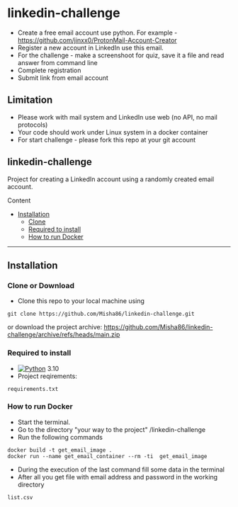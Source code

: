 # linkedin-challenge

* Create a free email account use python. For example - https://github.com/jinxx0/ProtonMail-Account-Creator
* Register a new account in LinkedIn use this email.
* For the challenge - make a screenshoot for quiz, save it a file and read answer from command line
* Complete registration
* Submit link from email account

## Limitation

* Please work with mail system and LinkedIn use web (no API, no mail protocols)
* Your code should work under Linux system in a docker container
* For start challenge - please fork this repo at your git account

## linkedin-challenge
Project for creating a LinkedIn account using a randomly created email account.

Content
- [Installation](#Installation)
  - [Clone](#Clone)
  - [Required to install](#Required-to-install)
  - [How to run Docker](#How-to-run-Docker)


----

## Installation

### Clone or Download

-  Clone this repo to your local machine using   
```
git clone https://github.com/Misha86/linkedin-challenge.git
```
  or download the project archive: https://github.com/Misha86/linkedin-challenge/archive/refs/heads/main.zip


### Required to install

- [![Python](https://docs.python.org/3.10/_static/py.svg)](https://www.python.org/downloads/release/python-3912/) 3.10
- Project reqirements:
```
requirements.txt
```

### How to run Docker

- Start the terminal.
- Go to the directory "your way to the project" /linkedin-challenge
- Run the following commands
```
docker build -t get_email_image .
docker run --name get_email_container --rm -ti  get_email_image
```
- During the execution of the last command fill some data in the terminal
- After all you get file with email address and password in the working directory
```
list.csv
```
